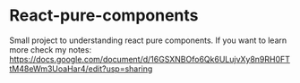# React-pure-components
Small project to understanding react pure components.
If you want to learn more check my notes: https://docs.google.com/document/d/16GSXNBOfo6Qk6ULujvXy8n9RH0FTtM48eWm3UoaHar4/edit?usp=sharing
